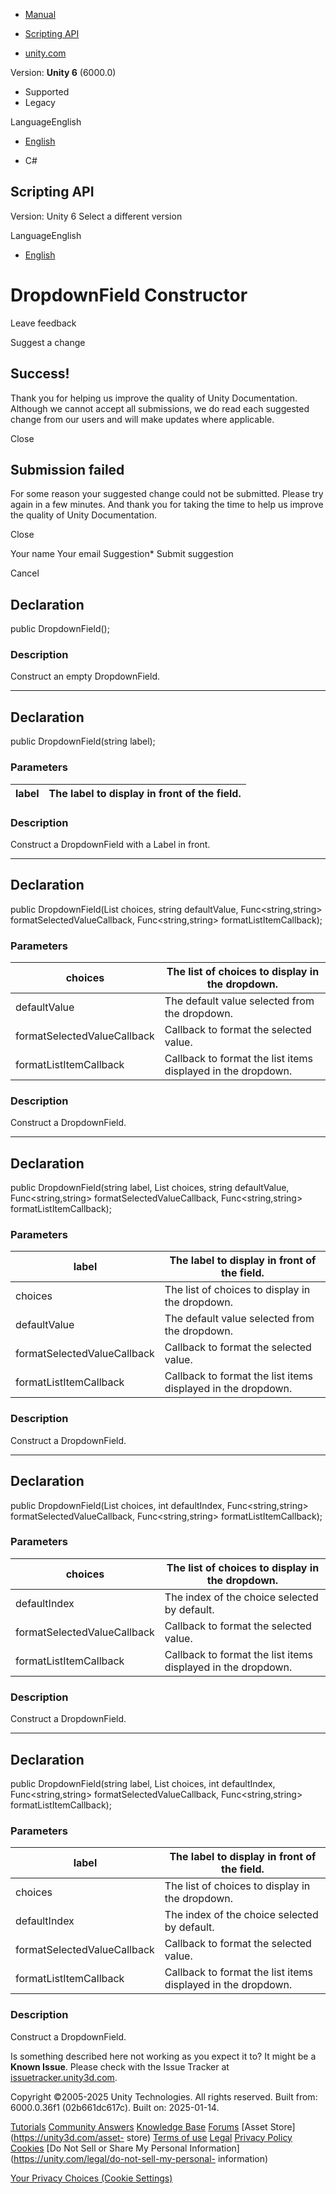 [ ]()

  * [Manual](../Manual/index.html)
  * [Scripting API](../ScriptReference/index.html)

  * [unity.com](https://unity.com/)

Version: **Unity 6** (6000.0)

  * Supported
  * Legacy

LanguageEnglish

  * [English]()

  * C#

[ ](https://docs.unity3d.com)

## Scripting API

Version: Unity 6 Select a different version

LanguageEnglish

  * [English]()

# DropdownField Constructor

Leave feedback

Suggest a change

## Success!

Thank you for helping us improve the quality of Unity Documentation. Although
we cannot accept all submissions, we do read each suggested change from our
users and will make updates where applicable.

Close

## Submission failed

For some reason your suggested change could not be submitted. Please <a>try
again</a> in a few minutes. And thank you for taking the time to help us
improve the quality of Unity Documentation.

Close

Your name Your email Suggestion* Submit suggestion

Cancel

[ ]()

## Declaration

public DropdownField();

### Description

Construct an empty DropdownField.

* * *

## Declaration

public DropdownField(string label);

### Parameters

label | The label to display in front of the field.  
---|---  
  
### Description

Construct a DropdownField with a Label in front.

* * *

## Declaration

public DropdownField(List<string> choices, string defaultValue,
Func<string,string> formatSelectedValueCallback, Func<string,string>
formatListItemCallback);

### Parameters

choices | The list of choices to display in the dropdown.  
---|---  
defaultValue | The default value selected from the dropdown.  
formatSelectedValueCallback | Callback to format the selected value.  
formatListItemCallback | Callback to format the list items displayed in the dropdown.  
  
### Description

Construct a DropdownField.

* * *

## Declaration

public DropdownField(string label, List<string> choices, string defaultValue,
Func<string,string> formatSelectedValueCallback, Func<string,string>
formatListItemCallback);

### Parameters

label | The label to display in front of the field.  
---|---  
choices | The list of choices to display in the dropdown.  
defaultValue | The default value selected from the dropdown.  
formatSelectedValueCallback | Callback to format the selected value.  
formatListItemCallback | Callback to format the list items displayed in the dropdown.  
  
### Description

Construct a DropdownField.

* * *

## Declaration

public DropdownField(List<string> choices, int defaultIndex,
Func<string,string> formatSelectedValueCallback, Func<string,string>
formatListItemCallback);

### Parameters

choices | The list of choices to display in the dropdown.  
---|---  
defaultIndex | The index of the choice selected by default.  
formatSelectedValueCallback | Callback to format the selected value.  
formatListItemCallback | Callback to format the list items displayed in the dropdown.  
  
### Description

Construct a DropdownField.

* * *

## Declaration

public DropdownField(string label, List<string> choices, int defaultIndex,
Func<string,string> formatSelectedValueCallback, Func<string,string>
formatListItemCallback);

### Parameters

label | The label to display in front of the field.  
---|---  
choices | The list of choices to display in the dropdown.  
defaultIndex | The index of the choice selected by default.  
formatSelectedValueCallback | Callback to format the selected value.  
formatListItemCallback | Callback to format the list items displayed in the dropdown.  
  
### Description

Construct a DropdownField.

Is something described here not working as you expect it to? It might be a
**Known Issue**. Please check with the Issue Tracker at
[issuetracker.unity3d.com](https://issuetracker.unity3d.com).

Copyright ©2005-2025 Unity Technologies. All rights reserved. Built from:
6000.0.36f1 (02b661dc617c). Built on: 2025-01-14.

[Tutorials](https://unity3d.com/learn) [Community
Answers](https://answers.unity3d.com) [Knowledge
Base](https://support.unity3d.com/hc/en-us)
[Forums](https://forum.unity3d.com) [Asset Store](https://unity3d.com/asset-
store) [Terms of use](https://docs.unity3d.com/Manual/TermsOfUse.html)
[Legal](https://unity.com/legal) [Privacy
Policy](https://unity.com/legal/privacy-policy)
[Cookies](https://unity.com/legal/cookie-policy) [Do Not Sell or Share My
Personal Information](https://unity.com/legal/do-not-sell-my-personal-
information)

[Your Privacy Choices (Cookie Settings)](javascript:void\(0\);)

